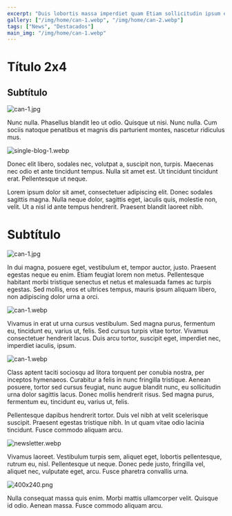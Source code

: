 ```yaml
---
excerpt: "Duis lobortis massa imperdiet quam Etiam sollicitudin ipsum eu pulvinar"
gallery: ["/img/home/can-1.webp", "/img/home/can-2.webp"]
tags: ["News", "Destacados"]
main_img: "/img/home/can-1.webp"
---
```

# Título 2x4

## Subtítulo

![can-1.jpg](/img/home/can-1.jpg)

Nunc nulla. Phasellus blandit leo ut odio. Quisque ut nisi. Nunc nulla. Cum sociis natoque penatibus et magnis dis parturient montes, nascetur ridiculus mus.

![single-blog-1.webp](../../public/img/home/single-blog-1.webp)

Donec elit libero, sodales nec, volutpat a, suscipit non, turpis. Maecenas nec odio et ante tincidunt tempus. Nulla sit amet est. Ut tincidunt tincidunt erat. Pellentesque ut neque.

Lorem ipsum dolor sit amet, consectetuer adipiscing elit. Donec sodales sagittis magna. Nulla neque dolor, sagittis eget, iaculis quis, molestie non, velit. Ut a nisl id ante tempus hendrerit. Praesent blandit laoreet nibh.

# Subtítulo 

![can-1.jpg](../../public/img/home/can-1.jpg)

In dui magna, posuere eget, vestibulum et, tempor auctor, justo. Praesent egestas neque eu enim. Etiam feugiat lorem non metus. Pellentesque habitant morbi tristique senectus et netus et malesuada fames ac turpis egestas. Sed mollis, eros et ultrices tempus, mauris ipsum aliquam libero, non adipiscing dolor urna a orci.

![can-1.webp](../../public/img/home/can-1.webp)

Vivamus in erat ut urna cursus vestibulum. Sed magna purus, fermentum eu, tincidunt eu, varius ut, felis. Sed cursus turpis vitae tortor. Vivamus consectetuer hendrerit lacus. Duis arcu tortor, suscipit eget, imperdiet nec, imperdiet iaculis, ipsum.

![can-1.webp](../../public/img/home/can-1.webp)

Class aptent taciti sociosqu ad litora torquent per conubia nostra, per inceptos hymenaeos. Curabitur a felis in nunc fringilla tristique. Aenean posuere, tortor sed cursus feugiat, nunc augue blandit nunc, eu sollicitudin urna dolor sagittis lacus. Donec mollis hendrerit risus. Sed magna purus, fermentum eu, tincidunt eu, varius ut, felis.

Pellentesque dapibus hendrerit tortor. Duis vel nibh at velit scelerisque suscipit. Praesent egestas tristique nibh. In ut quam vitae odio lacinia tincidunt. Fusce commodo aliquam arcu.

![newsletter.webp](../../public/img/home/newsletter.webp)

Vivamus laoreet. Vestibulum turpis sem, aliquet eget, lobortis pellentesque, rutrum eu, nisl. Pellentesque ut neque. Donec pede justo, fringilla vel, aliquet nec, vulputate eget, arcu. Fusce pharetra convallis urna.

![400x240.png](/img/demo/400x240.png)

Nulla consequat massa quis enim. Morbi mattis ullamcorper velit. Quisque id odio. Aenean massa. Fusce commodo aliquam arcu.